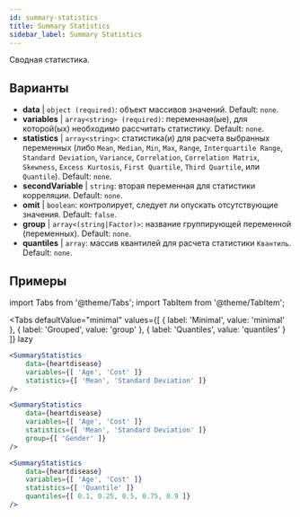```yaml
---
id: summary-statistics 
title: Summary Statistics
sidebar_label: Summary Statistics
---
```


Сводная статистика.

## Варианты

* __data__ | `object (required)`: объект массивов значений. Default: `none`.
* __variables__ | `array<string> (required)`: переменная(ые), для которой(ых) необходимо рассчитать статистику. Default: `none`.
* __statistics__ | `array<string>`: статистика(и) для расчета выбранных переменных (либо `Mean`, `Median`, `Min`, `Max`, `Range`, `Interquartile Range`, `Standard Deviation`, `Variance`, `Correlation`, `Correlation Matrix`, `Skewness`, `Excess Kurtosis`, `First Quartile`, `Third Quartile`, или `Quantile`). Default: `none`.
* __secondVariable__ | `string`: вторая переменная для статистики корреляции. Default: `none`.
* __omit__ | `boolean`: контролирует, следует ли опускать отсутствующие значения. Default: `false`.
* __group__ | `array<(string|Factor)>`: название группирующей переменной (переменных). Default: `none`.
* __quantiles__ | `array`: массив квантилей для расчета статистики `Квантиль`. Default: `none`.


## Примеры

import Tabs from '@theme/Tabs';
import TabItem from '@theme/TabItem';

<Tabs
    defaultValue="minimal"
    values={[
        { label: 'Minimal', value: 'minimal' },
        { label: 'Grouped', value: 'group' },
        { label: 'Quantiles', value: 'quantiles' }
    ]}
    lazy
>

<TabItem value="minimal">

```jsx live
<SummaryStatistics 
    data={heartdisease} 
    variables={[ 'Age', 'Cost' ]}
    statistics={[ 'Mean', 'Standard Deviation' ]}
/>
```

</TabItem>

<TabItem value="group" >

```jsx live
<SummaryStatistics 
    data={heartdisease} 
    variables={[ 'Age', 'Cost' ]}
    statistics={[ 'Mean', 'Standard Deviation' ]}
    group={[ 'Gender' ]}
/>
```
</TabItem>

<TabItem value="quantiles">

```jsx live
<SummaryStatistics 
    data={heartdisease} 
    variables={[ 'Age', 'Cost' ]}
    statistics={[ 'Quantile' ]}
    quantiles={[ 0.1, 0.25, 0.5, 0.75, 0.9 ]}
/>
```

</TabItem>

</Tabs>
